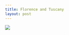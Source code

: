 ```yaml
---
title: Florence and Tuscany
layout: post
---
```


<img src="https://farm4.staticflickr.com/3792/9999594204_452d364cd1_h_d.jpg">
